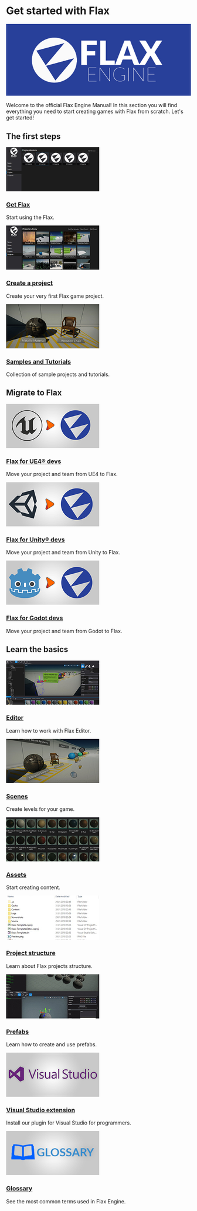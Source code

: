 # Get started with Flax

![Flax Engine Logo](media/flax-title.jpg)

Welcome to the official Flax Engine Manual! In this section you will find everything you need to start creating games with Flax from scratch. Let's get started!

## The first steps

<div class="frontpage">

<div class="frontpage-section">
<a href="get-flax.md"><img src="media/get-flax-icon.jpg"></a>
<h3><a href="get-flax.md">Get Flax</a></h3>
<p>Start using the Flax.</p>
</div>

<div class="frontpage-section">
<a href="create-a-project.md"><img src="media/create-a-project-icon.jpg"></a>
<h3><a href="create-a-project.md">Create a project</a></h3>
<p>Create your very first Flax game project.</p>
</div>

<div class="frontpage-section">
<a href="../samples-tutorials/index.md"><img src="../samples-tutorials/media/icon.jpg"></a>
<h3><a href="../samples-tutorials/index.md">Samples and Tutorials</a></h3>
<p>Collection of sample projects and tutorials.</p>
</div>

</div>

## Migrate to Flax

<div class="frontpage">

<div class="frontpage-section">
<a href="flax-for-ue4-devs/index.md"><img src="flax-for-ue4-devs/media/icon.jpg"></a>
<h3><a href="flax-for-ue4-devs/index.md">Flax for UE4® devs</a></h3>
<p>Move your project and team from UE4 to Flax.</p>
</div>

<div class="frontpage-section">
<a href="flax-for-unity-devs/index.md"><img src="flax-for-unity-devs/media/icon.jpg"></a>
<h3><a href="flax-for-unity-devs/index.md">Flax for Unity® devs</a></h3>
<p>Move your project and team from Unity to Flax.</p>
</div>

<div class="frontpage-section">
<a href="flax-for-godot-devs/index.md"><img src="flax-for-godot-devs/media/icon.jpg"></a>
<h3><a href="flax-for-godot-devs/index.md">Flax for Godot devs</a></h3>
<p>Move your project and team from Godot to Flax.</p>
</div>

</div>

## Learn the basics

<div class="frontpage">

<div class="frontpage-section">
<a href="editor.md"><img src="../editor/media/icon.jpg"></a>
<h3><a href="editor.md">Editor</a></h3>
<p>Learn how to work with Flax Editor.</p>
</div>

<div class="frontpage-section">
<a href="scenes/index.md"><img src="scenes/media/icon.jpg"></a>
<h3><a href="scenes/index.md">Scenes</a></h3>
<p>Create levels for your game.</p>
</div>

<div class="frontpage-section">
<a href="assets/index.md"><img src="assets/media/icon.jpg"></a>
<h3><a href="assets/index.md">Assets</a></h3>
<p>Start creating content.</p>
</div>

<div class="frontpage-section">
<a href="project-structure.md"><img src="media/project-structure-icon.jpg"></a>
<h3><a href="project-structure.md">Project structure</a></h3>
<p>Learn about Flax projects structure.</p>
</div>

<div class="frontpage-section">
<a href="prefabs/index.md"><img src="prefabs/media/icon.jpg"></a>
<h3><a href="prefabs/index.md">Prefabs</a></h3>
<p>Learn how to create and use prefabs.</p>
</div>

<div class="frontpage-section">
<a href="vs-extension.md"><img src="media/vs-icon.jpg"></a>
<h3><a href="vs-extension.md">Visual Studio extension</a></h3>
<p>Install our plugin for Visual Studio for programmers.</p>
</div>

<div class="frontpage-section">
<a href="glossary.md"><img src="media/glossary-icon.jpg"></a>
<h3><a href="glossary.md">Glossary</a></h3>
<p>See the most common terms used in Flax Engine.</p>
</div>

</div>

